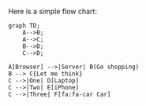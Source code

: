Here is a simple flow chart:

```mermaid
graph TD;
    A-->B;
    A-->C;
    B-->D;
    C-->D;
```

    A[Browser] -->|Server| B(Go shopping)
    B --> C{Let me think}
    C -->|One| D[Laptop]
    C -->|Two| E[iPhone]
    C -->|Three| F[fa:fa-car Car]
